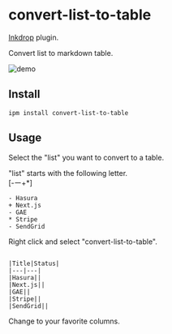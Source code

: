 # convert-list-to-table

[Inkdrop](https://www.inkdrop.app/) plugin.

Convert list to markdown table.

![demo](https://user-images.githubusercontent.com/73400337/122696575-5ba22f80-d27e-11eb-8eb9-5657f4106185.gif)

## Install
```
ipm install convert-list-to-table
```

## Usage
Select the "list" you want to convert to a table.

"list" starts with the following letter.  
[-ー+*]

```
- Hasura
+ Next.js
- GAE
* Stripe
- SendGrid
```

Right click and select "convert-list-to-table".
```

|Title|Status|
|---|---|
|Hasura||
|Next.js||
|GAE||
|Stripe||
|SendGrid||

```

Change to your favorite columns.
